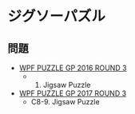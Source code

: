 # ジグソーパズル

## 問題
- [WPF PUZZLE GP 2016 ROUND 3](../questions/wpfpgp2016-3.md)
	- 1. Jigsaw Puzzle
- [WPF PUZZLE GP 2017 ROUND 3](../questions/wpfpgp2017-3.md)
	- C8-9. Jigsaw Puzzle
